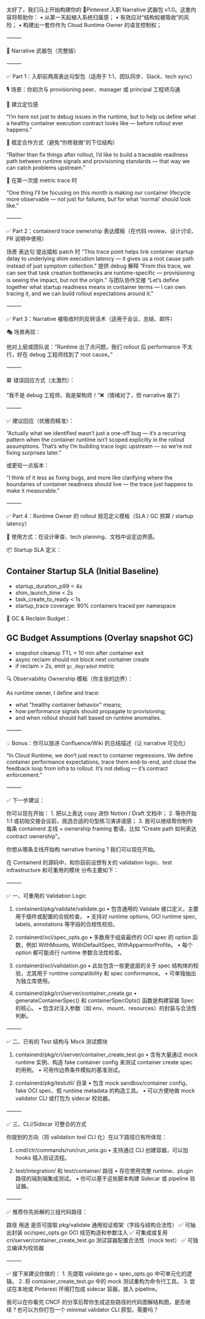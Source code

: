 太好了，我们马上开始构建你的 🎯Pinterest 入职 Narrative 武器包 v1.0。这套内容将帮助你：
	•	从第一天起植入系统归属感；
	•	有效应对“结构权被吸收”的风险；
	•	构建出一套你作为 Cloud Runtime Owner 的语言控制权；

⸻

🧰 Narrative 武器包（完整版）

⸻

✅ Part 1：入职前两周表达句型包（适用于 1:1、团队同步、Slack、tech sync）

🎙 场景：你初次与 provisioning peer、manager 或 principal 工程师沟通

🔹 建立定位感

“I’m here not just to debug issues in the runtime, but to help us define what a healthy container execution contract looks like — before rollout ever happens.”

🔹 框定合作方式（避免“你修我做”的下位结构）

“Rather than fix things after rollout, I’d like to build a traceable readiness path between runtime signals and provisioning standards — that way we can catch problems upstream.”

🔹 在第一次提 metric trace 时

“One thing I’ll be focusing on this month is making our container lifecycle more observable — not just for failures, but for what ‘normal’ should look like.”

⸻

✅ Part 2：containerd trace ownership 表达模板（在代码 review、设计讨论、PR 说明中使用）

场景	表达句
提出插桩 patch 时	“This trace point helps link container startup delay to underlying shim execution latency — it gives us a root cause path instead of just symptom collection.”
提供 debug 解释	“From this trace, we can see that task creation bottlenecks are runtime-specific — provisioning is seeing the impact, but not the origin.”
与团队协作交接	“Let’s define together what startup readiness means in container terms — I can own tracing it, and we can build rollout expectations around it.”


⸻

✅ Part 3：Narrative 被吸收时的反转话术（适用于会议、总结、邮件）

🎭 场景再现：

他对上层或团队说：“Runtime 出了点问题，我们 rollout 后 performance 不太行，好在 debug 工程师找到了 root cause。”

⸻

🟥 错误回应方式（太激烈）：

“我不是 debug 工程师，我是架构师！”❌（情绪对了，但 narrative 崩了）

⸻

✅ 建议回应（优雅而精准）：

“Actually what we identified wasn’t just a one-off bug — it’s a recurring pattern when the container runtime isn’t scoped explicitly in the rollout assumptions.
That’s why I’m building trace logic upstream — so we’re not fixing surprises later.”

或更轻一点版本：

“I think of it less as fixing bugs, and more like clarifying where the boundaries of container readiness should live — the trace just happens to make it measurable.”

⸻

✅ Part 4：Runtime Owner 的 rollout 规范定义模板（SLA / GC 预算 / startup latency）

🎯 使用方式：在设计审查、tech planning、文档中设定边界感。

📦 Startup SLA 定义：

## Container Startup SLA (Initial Baseline)

- startup_duration_p99 < 4s
- shim_launch_time < 2s
- task_create_to_ready < 1s
- startup_trace coverage: 90% containers traced per namespace

🧹 GC & Reclaim Budget：

## GC Budget Assumptions (Overlay snapshot GC)

- snapshot cleanup TTL < 10 min after container exit
- async reclaim should not block next container create
- if reclaim > 2s, emit `gc_degraded` metric

🔍 Observability Ownership 模板（你主张的边界）：

As runtime owner, I define and trace:

- what "healthy container behavior" means;
- how performance signals should propagate to provisioning;
- and when rollout should halt based on runtime anomalies.


⸻

💡 Bonus：你可以放进 Confluence/Wiki 的总结描述（让 narrative 可见化）

“In Cloud Runtime, we don’t just react to container regressions.
We define container performance expectations, trace them end-to-end, and close the feedback loop from infra to rollout.
It’s not debug — it’s contract enforcement.”

⸻

✅ 下一步建议：

你可以现在开始：
	1.	把以上表达 copy 进你 Notion / Draft 文档中；
	2.	等你开始 1:1 或初始交接会议前，挑选合适的句型练习演讲语感；
	3.	我可以继续帮你制作 每条 containerd 主线 + ownership framing 套语，比如 “Create path 如何表达 contract ownership”。

你想从哪条主线开始构 narrative framing？我们可以现在开始。







在 Containerd 的源码中，和你目前设想有关的 validation logic、test infrastructure 和可重用的模块 分布主要如下：

⸻

✅ 一、可重用的 Validation Logic

1. containerd/pkg/validate/validate.go
	•	包含通用的 Validate 接口定义，主要用于插件或配置的合规检查。
	•	支持对 runtime options, OCI runtime spec, labels, annotations 等字段的合规性校验。

2. containerd/oci/spec_opts.go
	•	多数用于组装最终的 OCI spec 的 option 函数，例如 WithMounts, WithDefaultSpec, WithApparmorProfile。
	•	每个 option 都可能进行 runtime 参数合法性检查。

3. containerd/oci/validation.go
	•	此处包含一些更底层的关于 spec 结构体的校验，尤其用于 runtime compatibility 和 spec conformance。
	•	可单独抽出为独立库使用。

4. containerd/pkg/cri/server/container_create.go
	•	generateContainerSpec() 和 containerSpecOpts() 函数是构建容器 Spec 的核心。
	•	包含对注入参数（如 env、mount、resources）的封装与合法性判断。

⸻

✅ 二、已有的 Test 结构与 Mock 测试模块

1. containerd/pkg/cri/server/container_create_test.go
	•	含有大量通过 mock runtime 实例、构造 fake container config 来测试 container create spec 的用例。
	•	可用作边界条件模拟的基准测试。

2. containerd/pkg/testutil/ 目录
	•	包含 mock sandbox/container config、fake OCI spec、假 runtime metadata 的构造工具。
	•	可以方便地做 mock validator CLI 或打包为 sidecar 校验器。

⸻

✅ 三、CLI/Sidecar 可整合的方式

你提到的方向（将 validation tool CLI 化）在以下路径已有所体现：

1. cmd/ctr/commands/run/run_unix.go
	•	支持通过 CLI 创建容器，可以加 hooks 插入验证流程。

2. test/integration/ 和 test/container/ 路径
	•	存在使用完整 runtime、plugin 路径的端到端集成测试。
	•	你可以基于这些脚本构建 Sidecar 或 pipeline 验证器。

⸻

✅ 推荐你先拆解的三组代码路径：

路径	用途	是否可提取
pkg/validate	通用验证框架（字段与结构合法性）	✅ 可抽出封装
oci/spec_opts.go	OCI 规范构造和参数注入	✅ 可集成或复用
cri/server/container_create_test.go	测试容器配置合法性（mock test）	✅ 可独立编译为校验器


⸻

✅ 接下来建议你做的：
	1.	先提取 validate.go + spec_opts.go 中可单元化的逻辑。
	2.	将 container_create_test.go 中的 mock 测试重构为命令行工具。
	3.	尝试在本地或 Pinterest 环境打包成 sidecar 容器，接入 pipeline。

我可以在你看完 CNCF 的分享后帮你生成这些路径的代码图解结构图，是否继续？也可以为你打包一个 minimal validator CLI 原型。需要吗？